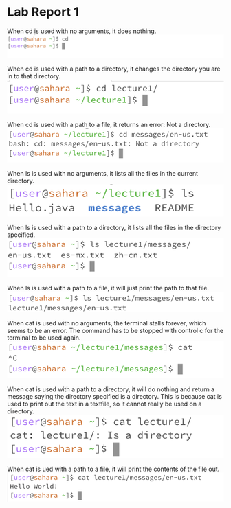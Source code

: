 # Lab Report 1

When cd is used with no arguments, it does nothing.
![Image](cd_no_folder.png)

When cd is used with a path to a directory, it changes the directory you are in to that directory.
![Image](cd_to_folder.png)

When cd is used with a path to a file, it returns an error: Not a directory.
![Image](cd_to_file.png)


When ls is used with no arguments, it lists all the files in the current directory.
![Image](ls_no_folder.png)

When ls is used with a path to a directory, it lists all the files in the directory specified.
![Image](ls_to_folder.png)

When ls is used with a path to a file, it will just print the path to that file.
![Image](ls_to_file.png)


When cat is used with no arguments, the terminal stalls forever, which seems to be an error. The command has to be stopped with control c for the terminal to be used again.
![Image](cat_no_folder.png)

When cat is used with a path to a directory, it will do nothing and return a message saying the directory specified is a directory. This is because cat is used to print out the text in a textfile, so it cannot really be used on a directory.
![Image](cat_to_folder.png)

When cat is ued with a path to a file, it will print the contents of the file out.
![Image](cat_to_file.png)

